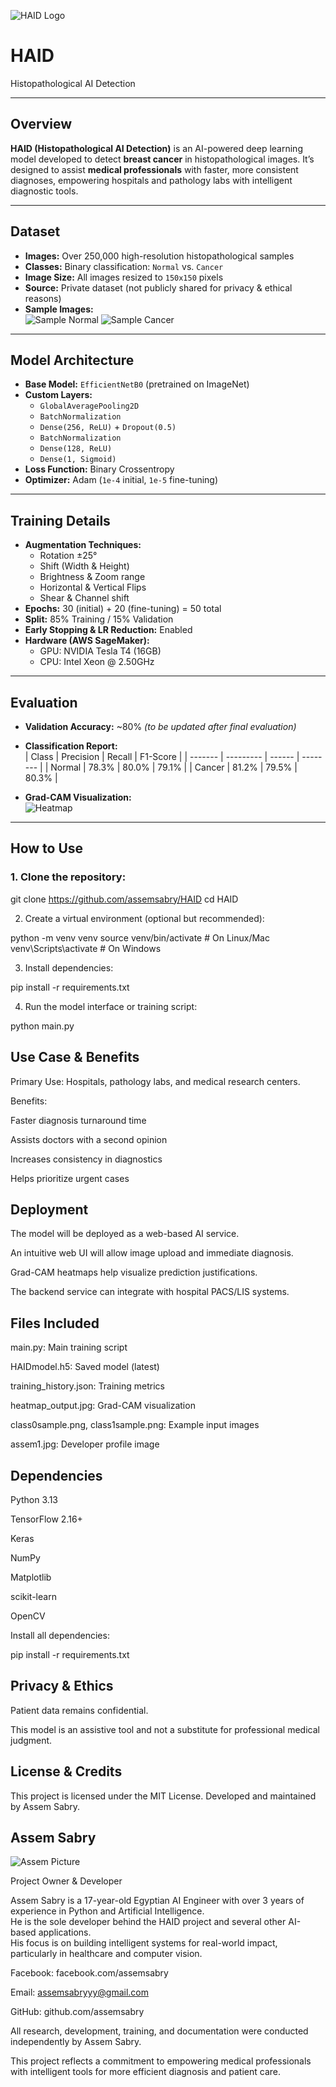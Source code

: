 ![HAID Logo](images/HAID.png)


# HAID
Histopathological AI Detection

---

##  Overview

**HAID (Histopathological AI Detection)** is an AI-powered deep learning model developed to detect **breast cancer** in histopathological images. It’s designed to assist **medical professionals** with faster, more consistent diagnoses, empowering hospitals and pathology labs with intelligent diagnostic tools.

---

##  Dataset

- **Images:** Over 250,000 high-resolution histopathological samples  
- **Classes:** Binary classification: `Normal` vs. `Cancer`  
- **Image Size:** All images resized to `150x150` pixels  
- **Source:** Private dataset (not publicly shared for privacy & ethical reasons)  
- **Sample Images:**  
  ![Sample Normal](images/class0sample.png) ![Sample Cancer](images/class1sample.png)

---

##  Model Architecture

- **Base Model:** `EfficientNetB0` (pretrained on ImageNet)
- **Custom Layers:**
  - `GlobalAveragePooling2D`
  - `BatchNormalization`
  - `Dense(256, ReLU)` + `Dropout(0.5)`
  - `BatchNormalization`
  - `Dense(128, ReLU)`
  - `Dense(1, Sigmoid)`
- **Loss Function:** Binary Crossentropy  
- **Optimizer:** Adam (`1e-4` initial, `1e-5` fine-tuning)

---

##  Training Details

- **Augmentation Techniques:**
  - Rotation ±25°
  - Shift (Width & Height)
  - Brightness & Zoom range
  - Horizontal & Vertical Flips
  - Shear & Channel shift
- **Epochs:** 30 (initial) + 20 (fine-tuning) = 50 total  
- **Split:** 85% Training / 15% Validation  
- **Early Stopping & LR Reduction:** Enabled  
- **Hardware (AWS SageMaker):**
  - GPU: NVIDIA Tesla T4 (16GB)
  - CPU: Intel Xeon @ 2.50GHz

---

##  Evaluation

- **Validation Accuracy:** ~80% *(to be updated after final evaluation)*  
- **Classification Report:**  
  | Class   | Precision | Recall | F1-Score |
  | ------- | --------- | ------ | -------- |
  | Normal  | 78.3%     | 80.0%  | 79.1%    |
  | Cancer  | 81.2%     | 79.5%  | 80.3%    |

- **Grad-CAM Visualization:**  
  ![Heatmap](images/heatmap_output.jpg)

---

##  How to Use

### 1. Clone the repository:

git clone https://github.com/assemsabry/HAID
cd HAID


2. Create a virtual environment (optional but recommended):

python -m venv venv
source venv/bin/activate       # On Linux/Mac
venv\Scripts\activate          # On Windows

3. Install dependencies:

pip install -r requirements.txt

4. Run the model interface or training script:

python main.py

## Use Case & Benefits
Primary Use: Hospitals, pathology labs, and medical research centers.

Benefits:

Faster diagnosis turnaround time

Assists doctors with a second opinion

Increases consistency in diagnostics

Helps prioritize urgent cases

## Deployment
The model will be deployed as a web-based AI service.

An intuitive web UI will allow image upload and immediate diagnosis.

Grad-CAM heatmaps help visualize prediction justifications.

The backend service can integrate with hospital PACS/LIS systems.

## Files Included
main.py: Main training script

HAIDmodel.h5: Saved model (latest)

training_history.json: Training metrics

heatmap_output.jpg: Grad-CAM visualization

class0sample.png, class1sample.png: Example input images

assem1.jpg: Developer profile image

## Dependencies
Python 3.13

TensorFlow 2.16+

Keras

NumPy

Matplotlib

scikit-learn

OpenCV

Install all dependencies:

pip install -r requirements.txt

## Privacy & Ethics
Patient data remains confidential.

This model is an assistive tool and not a substitute for professional medical judgment.

## License & Credits
This project is licensed under the MIT License.
Developed and maintained by Assem Sabry.

## Assem Sabry
![Assem Picture](images/assem1.jpg)

Project Owner & Developer

Assem Sabry is a 17-year-old Egyptian AI Engineer with over 3 years of experience in Python and Artificial Intelligence.  
He is the sole developer behind the HAID project and several other AI-based applications.  
His focus is on building intelligent systems for real-world impact, particularly in healthcare and computer vision.


Facebook: facebook.com/assemsabry

Email: assemsabryyy@gmail.com

GitHub: github.com/assemsabry

All research, development, training, and documentation were conducted independently by Assem Sabry.

This project reflects a commitment to empowering medical professionals with intelligent tools for more efficient diagnosis and patient care.

